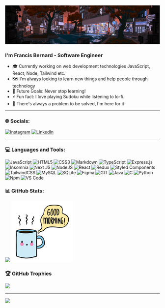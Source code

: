 <a href="https://github.com/FrancisBernard34">![FrancisBernard34 Profile GIF](./assets/profile_top.gif)</a>

### I'm Francis Bernard - Software Engineer

- 🎓 Currently working on web development technologies JavaScript, React, Node, Tailwind etc.
- 🗺️ I'm always looking to learn new things and help people through technology
- 💫 Future Goals: Never stop learning!
- ⚡ Fun fact: I love playing Sudoku while listening to lo-fi.
- 🧩 There's always a problem to be solved, I'm here for it

---

### 🌐 Socials:
[![Instagram](https://img.shields.io/badge/Instagram-%23E4405F.svg?logo=Instagram&logoColor=white)](https://instagram.com/francisbernarddev/) [![LinkedIn](https://img.shields.io/badge/LinkedIn-%230077B5.svg?logo=linkedin&logoColor=white)](https://www.linkedin.com/in/francis-bernard-dev) 

---

### 💻 Languages and Tools:

![JavaScript](https://img.shields.io/badge/javascript-%23323330.svg?style=flat-square&logo=javascript&logoColor=%23F7DF1E)
![HTML5](https://img.shields.io/badge/html5-%23E34F26.svg?style=flat-square&logo=html5&logoColor=white)
![CSS3](https://img.shields.io/badge/css3-%231572B6.svg?style=flat-square&logo=css3&logoColor=white)
![Markdown](https://img.shields.io/badge/markdown-%23000000.svg?style=flat-square&logo=markdown&logoColor=white)
![TypeScript](https://img.shields.io/badge/typescript-%23007ACC.svg?style=flat-square&logo=typescript&logoColor=white)
![Express.js](https://img.shields.io/badge/express.js-%23404d59.svg?style=flat-square&logo=express&logoColor=%2361DAFB)
![Insomnia](https://img.shields.io/badge/Insomnia-black?style=flat-square&logo=insomnia&logoColor=5849BE)
![Next JS](https://img.shields.io/badge/Next-black?style=flat-square&logo=next.js&logoColor=white)
![NodeJS](https://img.shields.io/badge/node.js-6DA55F?style=flat-square&logo=node.js&logoColor=white)
![React](https://img.shields.io/badge/react-%2320232a.svg?style=flat-square&logo=react&logoColor=%2361DAFB)
![Redux](https://img.shields.io/badge/redux-%23593d88.svg?style=flat-square&logo=redux&logoColor=white)
![Styled Components](https://img.shields.io/badge/styled--components-DB7093?style=flat-square&logo=styled-components&logoColor=white)
![TailwindCSS](https://img.shields.io/badge/tailwindcss-%2338B2AC.svg?style=flat-square&logo=tailwind-css&logoColor=white)
![MySQL](https://img.shields.io/badge/mysql-%2300000f.svg?style=flat-square&logo=mysql&logoColor=white)
![SQLite](https://img.shields.io/badge/sqlite-%2307405e.svg?style=flat-square&logo=sqlite&logoColor=white)
![Figma](https://img.shields.io/badge/figma-%23F24E1E.svg?style=flat-square&logo=figma&logoColor=white)
![GIT](https://img.shields.io/badge/Git-fc6d26?style=flat-square&logo=git&logoColor=white)
![Java](http://img.shields.io/badge/-Java-5B4638?style=flat-square&logo=java&logoColor=ffffff)
![C](http://img.shields.io/badge/-C-A8B9CC?style=flat-square&logo=c&logoColor=ffffff)
![Python](http://img.shields.io/badge/-Python-3776AB?style=flat-square&logo=python&logoColor=ffffff)
![Npm](https://img.shields.io/badge/-npm-CB3837?style=flat-square&logo=npm)
![VS Code](http://img.shields.io/badge/-VS%20Code-007ACC?style=flat-square&logo=visual-studio-code&logoColor=ffffff)

### 📊 GitHub Stats:
![](https://github-readme-streak-stats.herokuapp.com/?user=FrancisBernard34&theme=dark&hide_border=false)
<img alt="coffee image" height="200px" src="./assets/coffee.gif" />
<br/>

### 🏆 GitHub Trophies
![](https://github-profile-trophy.vercel.app/?username=FrancisBernard34&theme=radical&no-frame=false&no-bg=true&margin-w=4)

---
[![](https://visitcount.itsvg.in/api?id=FrancisBernard34&icon=0&color=0)](https://visitcount.itsvg.in)

<!-- Proudly created with GPRM ( https://gprm.itsvg.in ) -->
